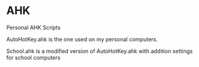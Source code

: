 # AHK
Personal AHK Scripts

AutoHotKey.ahk is the one used on my personal computers.

School.ahk is a modified version of AutoHotKey.ahk with addition settings for school computers
